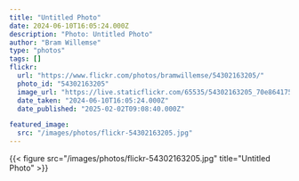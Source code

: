 ```yaml
---
title: "Untitled Photo"
date: 2024-06-10T16:05:24.000Z
description: "Photo: Untitled Photo"
author: "Bram Willemse"
type: "photos"
tags: []
flickr:
  url: "https://www.flickr.com/photos/bramwillemse/54302163205/"
  photo_id: "54302163205"
  image_url: "https://live.staticflickr.com/65535/54302163205_70e8641752_h.jpg"
  date_taken: "2024-06-10T16:05:24.000Z"
  date_published: "2025-02-02T09:08:40.000Z"

featured_image:
  src: "/images/photos/flickr-54302163205.jpg"
---
```


{{< figure src="/images/photos/flickr-54302163205.jpg" title="Untitled Photo" >}}
